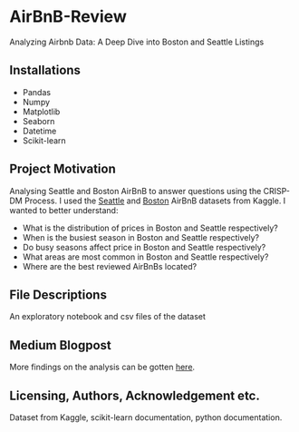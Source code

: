# AirBnB-Review
Analyzing Airbnb Data: A Deep Dive into Boston and Seattle Listings

## Installations
- Pandas
- Numpy
- Matplotlib
- Seaborn
- Datetime
- Scikit-learn

## Project Motivation
Analysing Seattle and Boston AirBnB to answer questions using the CRISP-DM Process. I used the [Seattle](https://www.kaggle.com/datasets/airbnb/seattle?select=reviews.csv) and [Boston](https://www.kaggle.com/datasets/airbnb/boston?select=reviews.csv) AirBnB datasets from Kaggle. I wanted to better understand:

- What is the distribution of prices in Boston and Seattle respectively?
- When is the busiest season in Boston and Seattle respectively?
- Do busy seasons affect price in Boston and Seattle respectively?
- What areas are most common in Boston and Seattle respectively?
- Where are the best reviewed AirBnBs located?

## File Descriptions
An exploratory notebook and csv files of the dataset

## Medium Blogpost
More findings on the analysis can be gotten [here](https://medium.com/@ifyobi21/deep-dive-into-airbnb-data-boston-vs-seattle-319bafbf6840).

## Licensing, Authors, Acknowledgement etc.
Dataset from Kaggle, scikit-learn documentation, python documentation.
